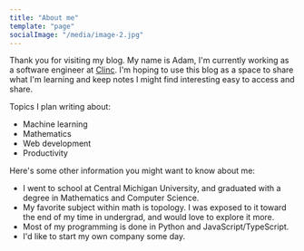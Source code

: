 ```yaml
---
title: "About me"
template: "page"
socialImage: "/media/image-2.jpg"
---
```


Thank you for visiting my blog. My name is Adam, I'm currently working as a software engineer at [Clinc](https://www.clinc.com/). I'm hoping to use this blog as a space to share what I'm learning and keep notes I might find interesting easy to access and share.

Topics I plan writing about:
* Machine learning
* Mathematics
* Web development
* Productivity

<!-- ![hover text](/media/image-2.jpg) -->

Here's some other information you might want to know about me:
* I went to school at Central Michigan University, and graduated with a degree in Mathematics and Computer Science.
* My favorite subject within math is topology. I was exposed to it toward the end of my time in undergrad, and would love to explore it more.
* Most of my programming is done in Python and JavaScript/TypeScript.
* I'd like to start my own company some day.